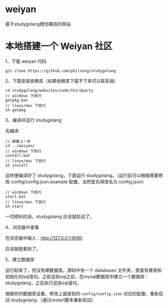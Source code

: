 weiyan
===========
基于studygolang模仿糗百的网站


# 本地搭建一个 Weiyan 社区 #

1、下载 weiyan 代码
	
	git clone https://github.com/philsong/studygolang

2、下载安装依赖库（如果依赖库下载不下来可以联系我）

	cd studygolang/websites/code/thirdparty
	// windows 下执行
	getpkg.bat
	// linux/mac 下执行
	sh getpkg

3、编译并运行 studygolang

先编译

	// 接着上一步
	cd ../weiyan/
	// windows 下执行
	install.bat
	// linux/mac 下执行
	sh install
	
这样便编译好了 studygolang，下面运行 studygolang。（运行前可以根据需要修改 config/config.json.example 配置，当然首先得改名为 config.json）

	// windows 下执行
	start.bat
	// linux/mac 下执行
	sh start

一切顺利的话，studygolang 应该就启动了。

4、浏览器中查看

在浏览器中输入：http://127.0.0.1:9090

应该就能看到了。

5、建立数据库

运行起来了，但没有建数据库。源码中有一个 databases 文件夹，里面有建表和初始化的sql语句。之前这些sql之前，在mysql数据库中建立一个数据库：studygolang，之后执行这些sql语句。

根据你的数据库设置，修改上面提到的 `config/config.json` 对应的配置，重新启动 studygolang.（通过restart脚本重新启动）
